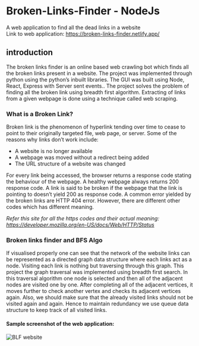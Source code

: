 # Broken-Links-Finder - NodeJs
A web application to find all the dead links in a website <br/>
Link to web application: https://broken-links-finder.netlify.app/

## introduction

The broken links finder is an online based web crawling bot which finds all the broken links present in a website. The project was implemented through python using the python’s inbuilt libraries. The GUI was built using Node, React, Express with Server sent events.. The project solves the problem of finding all the broken link using breadth first algorithm. Extracting of links from a given webpage is done using a technique called web scraping.

### What is a Broken Link?

Broken link is the phenomenon of hyperlink tending over time to cease to point to their originally targeted file, web page, or server.
Some of the reasons why links don’t work include:
* A website is no longer available
* A webpage was moved without a redirect being added
* The URL structure of a website was changed

For every link being accessed, the browser returns a response code stating the behaviour of the webpage. A healthy webpage always returns 200 response code. A link is said to be broken if the webpage that the link is pointing to doesn’t yield 200 as response code. A common error yielded by the broken links are HTTP 404 error. 
However, there are different other codes which has different meaning.

*Refer this site for all the https codes and their actual meaning: https://developer.mozilla.org/en-US/docs/Web/HTTP/Status*

### Broken links finder and BFS Algo

If visualised properly one can see that the network of the website links can be represented as a directed graph data structure where each links act as a node. Visiting each link is nothing but traversing through this graph. This project the graph traversal was implemented using breadth first search. In this traversal algorithm one node is selected and then all of the adjacent nodes are visited one by one. After completing all of the adjacent vertices, it moves further to check another vertex and checks its adjacent vertices again. Also, we should make sure that the already visited links should not be visited again and again. Hence to maintain redundancy we use queue data structure to keep track of all visited links.


#### Sample screenshot of the web application: 
![BLF website](https://user-images.githubusercontent.com/67074796/192000381-9b98ead9-9fed-444a-a663-ae08b6801c5a.jpg)

